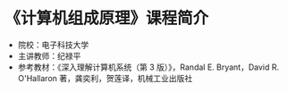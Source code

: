 # 《计算机组成原理》课程简介

- 院校：电子科技大学
- 主讲教师：纪禄平
- 参考教材：《深入理解计算机系统（第 3 版）》，Randal E. Bryant，David R. O'Hallaron 著，龚奕利，贺莲译，机械工业出版社